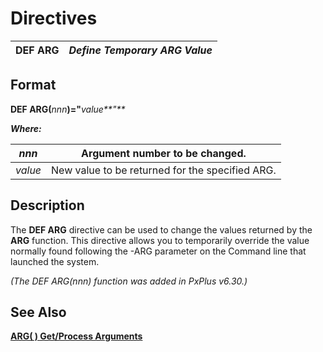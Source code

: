 # Directives 

**DEF ARG** |  **_Define Temporary ARG Value_**  
---|---  
  
##  Format

**DEF ARG(**_nnn_**)="**_value**"**_

**_Where:_**

_nnn_ |  Argument number to be changed.  
---|---  
_value_ |  New value to be returned for the specified ARG.  
  
##  Description

The **DEF ARG** directive can be used to change the values returned by the **ARG** function. This directive allows you to temporarily override the value normally found following the -ARG parameter on the Command line that launched the system.

_(The DEF ARG(nnn) function was added in PxPlus v6.30.)_

##  See Also

[**ARG( ) Get/Process Arguments**](../functions/arg.md)
